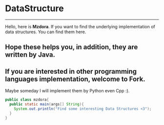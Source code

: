 # DataStructure
***
Hello, here is **Mzdora**.
If you want to find the underlying implementation of data structures.
You can find them here.
## Hope these helps you, in addition, they are written by Java.
## If you are interested in other programming languages implementation, welcome to Fork.
Maybe someday I will implement them by Python even Cpp :).

```java
public class mzdora{
  public static main(args[] String){
    System.out.println("Find some interesting Data Structures <3");
  }
}
